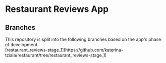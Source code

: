 <h1>Restaurant Reviews App</h1>
<h2>Branches</h2>
This repository is split into the following branches based on the app's phase of development.<br>
[restaurant_reviews-stage_1](https://github.com/katerina-tziala/restaurant/tree/restaurant_reviews-stage_1)
